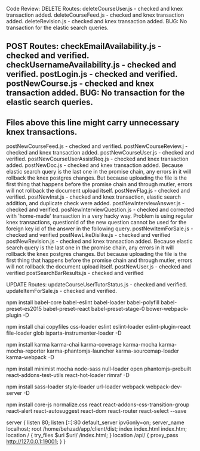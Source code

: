 <!-- npm install babel-core@6.0.0 babel-eslint@6.0.0 babel-loader@6.0.0 babel-polyfill@6.3.14 babel-preset-es2015@6.0.15 babel-preset-react@6.0.15 babel-preset-stage-0@6.5.0 bower-webpack-plugin@0.1.9 -D

npm install chai@3.2.0 copyfiles@1.0.0 css-loader@0.23.1 eslint@3.0.0 eslint-loader@1.0.0 eslint-plugin-react@6.0.0 file-loader@0.9.0 glob@7.0.0 isparta-instrumenter-loader@1.0.0 -D

npm install karma@1.0.0 karma-chai@0.1.0 karma-coverage@1.0.0 karma-mocha@1.0.1 karma-mocha-reporter@2.0.0 karma-phantomjs-launcher@1.0.0 karma-sourcemap-loader@0.3.5 karma-webpack@1.7.0 -D

npm install minimist@1.2.0 mocha@3.0.0 node-sass@4.5.0 null-loader@0.1.1 open@0.0.5 phantomjs-prebuilt@2.1.2 react-addons-test-utils@15.0.0 react-hot-loader@1.2.9 rimraf@2.4.3 -D

npm install sass-loader@6.0.2 style-loader@0.13.2 url-loader@0.5.6 webpack@1.12.0 webpack-dev-server@1.12.0 -D

npm install core-js@2.0.0 normalize.css@4.0.0 react@15.4.2 react-addons-css-transition-group@15.4.2 react-alert@1.0.14 react-autosuggest@9.0.0 react-dom@15.4.2 react-router@3.0.0 react-select@1.0.0-rc.2 --save -->



Code Review:
DELETE Routes:
deleteCourseUser.js - checked and knex transaction added.
deleteCourseFeed.js - checked and knex transaction added.
deleteRevision.js - checked and knex transaction added. BUG: No transaction for the elastic search queries.

POST Routes:
checkEmailAvailability.js - checked and verified.
checkUsernameAvailability.js - checked and verified.
postLogin.js - checked and verified.
postNewCourse.js - checked and knex transaction added. BUG: No transaction for the elastic search queries.
-----------------------------------------------------------------------
Files above this line might carry unnecessary knex transactions.
-----------------------------------------------------------------------
postNewCourseFeed.js - checked and verified.
postNewCourseReview.j - checked and knex transaction added.
postNewCourseUser.js - checked and verified.
postNewCourseUserAssistReq.js - checked and knex transaction added.
postNewDoc.js - checked and knex transaction added. Because elastic search query is the last one in the promise chain, any errors in it will rollback the knex postgres changes. But because uploading the file is the first thing that happens before the promise chain and through mutler, errors will not rollback the document upload itself.
postNewFlag.js - checked and verified.
postNewInst.js - checked and knex transaction, elastic search addition, and duplicate check were added.
postNewInterviewAnswer.js - checked and verified.
posNewInterviewQuestion.js - checked and corrected with 'home-made' transaction in a very hacky way. Problem is using regular knex transactions, questionId of the new question cannot be used for the foreign key id of the answer in the following query.
postNewItemForSale.js - checked and verified
postNewLikeDislike.js - checked and verified
postNewRevision.js - checked and knex transaction added. Because elastic search query is the last one in the promise chain, any errors in it will rollback the knex postgres changes. But because uploading the file is the first thing that happens before the promise chain and through mutler, errors will not rollback the document upload itself.
postNewUser.js - checked and verified
postSearchBarResults.js - checked and verified

UPDATE Routes:
updateCourseUserTutorStatus.js - checked and verified.
updateItemForSale.js - checked and verified.




npm install babel-core babel-eslint babel-loader babel-polyfill babel-preset-es2015 babel-preset-react babel-preset-stage-0 bower-webpack-plugin -D

npm install chai copyfiles css-loader eslint eslint-loader eslint-plugin-react file-loader glob isparta-instrumenter-loader -D

npm install karma karma-chai karma-coverage karma-mocha karma-mocha-reporter karma-phantomjs-launcher karma-sourcemap-loader karma-webpack -D

npm install minimist mocha node-sass null-loader open phantomjs-prebuilt react-addons-test-utils react-hot-loader rimraf -D

npm install sass-loader style-loader url-loader webpack webpack-dev-server -D

npm install core-js normalize.css react react-addons-css-transition-group react-alert react-autosuggest react-dom react-router react-select --save


server {
    listen 80;
    listen [::]:80 default_server ipv6only=on;
    server_name localhost;
    root /home/behzad/app/client/dist;
    index index.html index.htm;
    location / {
        try_files $uri $uri/ /index.html;
    }
    location /api/ {
        proxy_pass http://127.0.0.1:19001;
    }
}